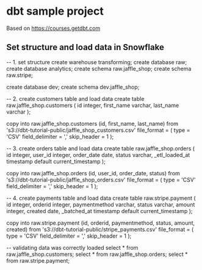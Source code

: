 # dbt sample project

Based on https://courses.getdbt.com

## Set structure and load data in Snowflake

-- 1. set structure
create warehouse transforming;
create database raw;
create database analytics;
create schema raw.jaffle_shop;
create schema raw.stripe;

create database dev;
create schema dev.jaffle_shop;

-- 2. create customers table and load data
create table raw.jaffle_shop.customers 
( id integer,
  first_name varchar,
  last_name varchar
);

copy into raw.jaffle_shop.customers (id, first_name, last_name)
from 's3://dbt-tutorial-public/jaffle_shop_customers.csv'
file_format = (
  type = 'CSV'
  field_delimiter = ','
  skip_header = 1
  );
  

-- 3. create orders table and load data
create table raw.jaffle_shop.orders
( id integer,
  user_id integer,
  order_date date,
  status varchar,
  _etl_loaded_at timestamp default current_timestamp
);

copy into raw.jaffle_shop.orders (id, user_id, order_date, status)
from 's3://dbt-tutorial-public/jaffle_shop_orders.csv'
file_format = (
  type = 'CSV'
  field_delimiter = ','
  skip_header = 1
  );
  
  
-- 4. create payments table and load data
create table raw.stripe.payment 
( id integer,
  orderid integer,
  paymentmethod varchar,
  status varchar,
  amount integer,
  created date,
  _batched_at timestamp default current_timestamp
);

copy into raw.stripe.payment (id, orderid, paymentmethod, status, amount, created)
from 's3://dbt-tutorial-public/stripe_payments.csv'
file_format = (
  type = 'CSV'
  field_delimiter = ','
  skip_header = 1
  );
  
  
-- validating data was correctly loaded
select * from raw.jaffle_shop.customers;
select * from raw.jaffle_shop.orders;
select * from raw.stripe.payment;